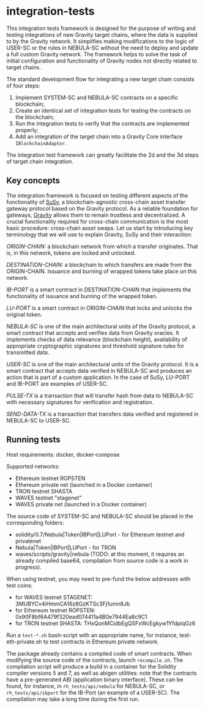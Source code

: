 # integration-tests

This integration tests framework is designed for the purpose of writing and testing integrations of new Gravity target chains, where the data is supplied to by the Gravity network. It simplifies making modifications to the logic of USER-SC or the rules in NEBULA-SC without the need to deploy and update a full custom Gravity network. The framework helps to solve the task of initial configuration and functionality of Gravity nodes not directly related to target chains.


The standard development flow for integrating a new target chain consists of four steps: 

1. Implement SYSTEM-SC and NEBULA-SC contracts on a specific blockchain;
2. Create an identical set of integration tests for testing the contracts on the blockchain;
3. Run the integration tests to verify that the contracts are implemented properly;
4. Add an integration of the target chain into a Gravity Core interface `IBlockchainAdaptor`. 

The integration test framework can greatly facilitate the 2d and the 3d steps of target chain integration.

## Key concepts
The integration framework is focused on testing different aspects of the functionality of [SuSy](https://arxiv.org/ftp/arxiv/papers/2008/2008.13515.pdf), a blockchain-agnostic cross-chain asset transfer gateway protocol based on the Gravity protocol. As a reliable foundation for gateways, [Gravity](https://gravity.tech) allows them to remain trustless and decentralized. A crucial functionality required for cross-chain communication is the most basic procedure: cross-chain asset swaps. Let us start by introducing key terminology that we will use to explain Gravity, SuSy and their interaction:

*ORIGIN-CHAIN:* a blockchain network from which a transfer originates. That is, in this network, tokens are locked and unlocked.

*DESTINATION-CHAIN:* a blockchain to which transfers are made from the ORIGIN-CHAIN. Issuance and burning of wrapped tokens take place on this network.

*IB-PORT* is a smart contract in DESTINATION-CHAIN ​​that implements the functionality of issuance and burning of the wrapped token.

*LU-PORT* is a smart contract in ORIGIN-CHAIN that locks and unlocks the original token.

*NEBULA-SC* is one of the main architectural units of the Gravity protocol, a smart contract that accepts and verifies data from Gravity oracles. It implements checks of data relevance (blockchain height), availability of appropriate cryptographic signatures and threshold signature rules for transmitted data.

*USER-SC* is one of the main architectural units of the Gravity protocol. It is a smart contract that accepts data verified in NEBULA-SC and produces an action that is part of a custom application. In the case of SuSy, LU-PORT and IB-PORT are examples of USER-SC.

*PULSE-TX* is a transaction that will transfer hash from data to NEBULA-SC with  necessary signatures for verification and registration.

*SEND-DATA-TX* is a transaction that transfers data verified and registered in NEBULA-SC to USER-SC.

## Running tests

Host requirements: docker, docker-compose

Supported networks:

- Ethereum testnet ROPSTEN
- Ethereum private net (launched in a Docker container)
- TRON testnet SHASTA
- WAVES testnet "stagenet"
- WAVES private net (launched in a Docker container)

The source code of SYSTEM-SC and NEBULA-SC should be placed in the corresponding folders:

- solidity/0.7/Nebula|Token|IBPort|LUPort - for Ethereum testnet and privatenet
- Nebula|Token|IBPort|LUPort - for TRON
- waves/scripts/gravity|nebula (TODO: at this moment, it requires an already compiled base64, compilation from source code is a work in progress).

When using testnet, you may need to pre-fund the below addresses with test coins:

- for WAVES testnet STAGENET: 3MUBYCv4iHmmCA16z8GzKTSc3Fj1umn8Jb
- for Ethereum testnet ROPSTEN: 0x90F8bf6A479f320ead074411a4B0e7944Ea8c9C1
- for TRON testnet SHASTA: THxQonMCidbEgQSFxWcEgkyw1YfdpiqGz6

Run a `test-*.sh` bash-script with an appropriate name, for instance, test-eth-private.sh to test contracts in Ethereum private network.

The package already contains a compiled code of smart contracts. When modifying the source code of the contracts, launch `recompile.sh`.
The compilation script will produce a build in a container for the Solidity compiler versions 5 and 7, as well as abigen utilities: note that the contracts have a pre-generated ABI (application binary interface). These can be found, for instance, in `rh_tests/api/nebula` for NEBULA-SC, or `rh_tests/api/ibport` for the IB-Port (an example of a USER-SC). The compilation may take a long time during the first run.
